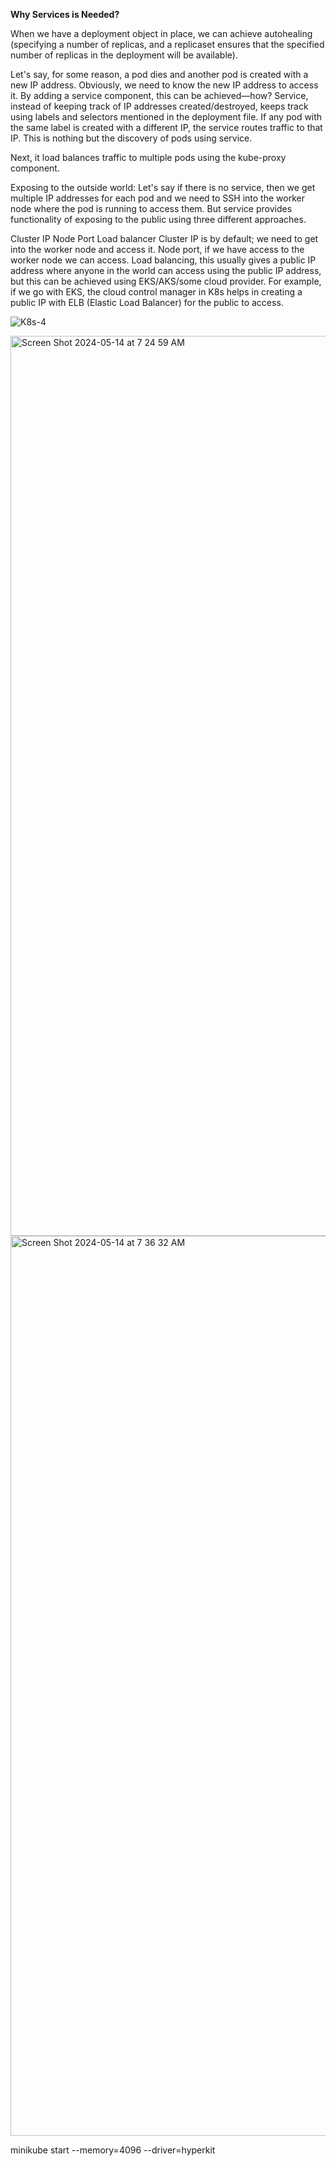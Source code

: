 **Why Services is Needed?**



When we have a deployment object in place, we can achieve autohealing (specifying a number of replicas, and a replicaset ensures that the specified number of replicas in the deployment will be available).

Let's say, for some reason, a pod dies and another pod is created with a new IP address. Obviously, we need to know the new IP address to access it. By adding a service component, this can be achieved—how? Service, instead of keeping track of IP addresses created/destroyed, keeps track using labels and selectors mentioned in the deployment file. If any pod with the same label is created with a different IP, the service routes traffic to that IP. This is nothing but the discovery of pods using service.

Next, it load balances traffic to multiple pods using the kube-proxy component.

Exposing to the outside world: Let's say if there is no service, then we get multiple IP addresses for each pod and we need to SSH into the worker node where the pod is running to access them. But service provides functionality of exposing to the public using three different approaches.

Cluster IP
Node Port
Load balancer
Cluster IP is by default; we need to get into the worker node and access it.
Node port, if we have access to the worker node we can access.
Load balancing, this usually gives a public IP address where anyone in the world can access using the public IP address, but this can be achieved using EKS/AKS/some cloud provider. For example, if we go with EKS, the cloud control manager in K8s helps in creating a public IP with ELB (Elastic Load Balancer) for the public to access.


![K8s-4](https://github.com/VamsiPothireddy/K8-HandsOn/assets/47288461/9f8feeb4-0e56-48bf-b735-f985da7999b1)


<img width="1440" alt="Screen Shot 2024-05-14 at 7 24 59 AM" src="https://github.com/VamsiPothireddy/K8-HandsOn/assets/47288461/c75a3c78-4299-46d8-a25e-55aa6b83d336">

<img width="1440" alt="Screen Shot 2024-05-14 at 7 36 32 AM" src="https://github.com/VamsiPothireddy/K8-HandsOn/assets/47288461/16f6e7d0-8d4c-4d4c-a771-44c8e0207bdb">

minikube start --memory=4096 --driver=hyperkit
